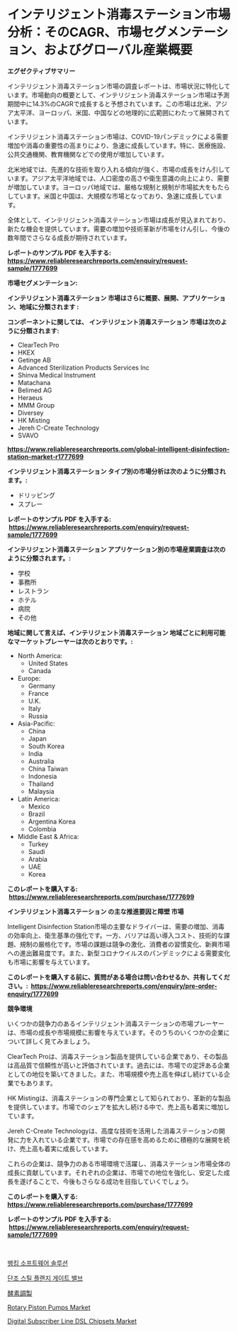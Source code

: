 <p><h1>インテリジェント消毒ステーション市場分析：そのCAGR、市場セグメンテーション、およびグローバル産業概要</h1></p><p><strong>エグゼクティブサマリー</strong></p>
<p><p>インテリジェント消毒ステーション市場の調査レポートは、市場状況に特化しています。市場動向の概要として、インテリジェント消毒ステーション市場は予測期間中に14.3%のCAGRで成長すると予想されています。この市場は北米、アジア太平洋、ヨーロッパ、米国、中国などの地理的に広範囲にわたって展開されています。</p><p>インテリジェント消毒ステーション市場は、COVID-19パンデミックによる需要増加や消毒の重要性の高まりにより、急速に成長しています。特に、医療施設、公共交通機関、教育機関などでの使用が増加しています。</p><p>北米地域では、先進的な技術を取り入れる傾向が強く、市場の成長をけん引しています。アジア太平洋地域では、人口密度の高さや衛生意識の向上により、需要が増加しています。ヨーロッパ地域では、厳格な規制と規制が市場拡大をもたらしています。米国と中国は、大規模な市場となっており、急速に成長しています。</p><p>全体として、インテリジェント消毒ステーション市場は成長が見込まれており、新たな機会を提供しています。需要の増加や技術革新が市場をけん引し、今後の数年間でさらなる成長が期待されています。</p></p>
<p><strong>レポートのサンプル PDF を入手する: <a href="https://www.reliableresearchreports.com/enquiry/request-sample/1777699">https://www.reliableresearchreports.com/enquiry/request-sample/1777699</a></strong></p>
<p><strong>市場セグメンテーション:</strong></p>
<p><strong> インテリジェント消毒ステーション 市場はさらに概要、展開、アプリケーション、地域に分類されます :</strong></p>
<p><strong>コンポーネントに関しては、 インテリジェント消毒ステーション 市場は次のように分類されます: &nbsp;</strong></p>
<p><ul><li>ClearTech Pro</li><li>HKEX</li><li>Getinge AB</li><li>Advanced Sterilization Products Services Inc</li><li>Shinva Medical Instrument</li><li>Matachana</li><li>Belimed AG</li><li>Heraeus</li><li>MMM Group</li><li>Diversey</li><li>HK Misting</li><li>Jereh C-Create Technology</li><li>SVAVO</li></ul></p>
<p><strong><a href="https://www.reliableresearchreports.com/global-intelligent-disinfection-station-market-r1777699">https://www.reliableresearchreports.com/global-intelligent-disinfection-station-market-r1777699</a></strong></p>
<p><strong> インテリジェント消毒ステーション タイプ別の市場分析は次のように分類されます。:</strong></p>
<p><ul><li>ドリッピング</li><li>スプレー</li></ul></p>
<p><strong>レポートのサンプル PDF を入手する: &nbsp;<a href="https://www.reliableresearchreports.com/enquiry/request-sample/1777699">https://www.reliableresearchreports.com/enquiry/request-sample/1777699</a></strong></p>
<p><strong> インテリジェント消毒ステーション アプリケーション別の市場産業調査は次のように分類されます。:</strong></p>
<p><ul><li>学校</li><li>事務所</li><li>レストラン</li><li>ホテル</li><li>病院</li><li>その他</li></ul></p>
<p><strong>地域に関して言えば、インテリジェント消毒ステーション 地域ごとに利用可能なマーケットプレーヤーは次のとおりです。:</strong></p>
<p><ul>
    <li>
        North America:
        <ul>
            <li>United States</li>
            <li>Canada</li>
        </ul>
    </li>
    <li>
        Europe:
        <ul>
            <li>Germany</li>
            <li>France</li>
            <li>U.K.</li>
            <li>Italy</li>
            <li>Russia</li>
        </ul>
    </li>
    <li>
        Asia-Pacific:
        <ul>
            <li>China</li>
            <li>Japan</li>
            <li>South Korea</li>
            <li>India</li>
            <li>Australia</li>
            <li>China Taiwan</li>
            <li>Indonesia</li>
            <li>Thailand</li>
            <li>Malaysia</li>
        </ul>
    </li>
    <li>
        Latin America:
        <ul>
            <li>Mexico</li>
            <li>Brazil</li>
            <li>Argentina Korea</li>
            <li>Colombia</li>
        </ul>
    </li>
    <li>
        Middle East & Africa:
        <ul>
            <li>Turkey</li>
            <li>Saudi</li>
            <li>Arabia</li>
            <li>UAE</li>
            <li>Korea</li>
        </ul>
    </li>
    </ul></p>
<p><strong>このレポートを購入する: &nbsp;<a href="https://www.reliableresearchreports.com/purchase/1777699">https://www.reliableresearchreports.com/purchase/1777699</a></strong></p>
<p><strong>インテリジェント消毒ステーション の主な推進要因と障壁 市場</strong></p>
<p><p>Intelligent Disinfection Station市場の主要なドライバーは、需要の増加、消毒の効率向上、衛生基準の強化です。一方、バリアは高い導入コスト、技術的な課題、規制の厳格化です。市場の課題は競争の激化、消費者の習慣変化、新興市場への進出難易度です。また、新型コロナウイルスのパンデミックによる需要変化も市場に影響を与えています。</p></p>
<p><strong>このレポートを購入する前に、質問がある場合は問い合わせるか、共有してください。:&nbsp; <a href="https://www.reliableresearchreports.com/enquiry/pre-order-enquiry/1777699">https://www.reliableresearchreports.com/enquiry/pre-order-enquiry/1777699</a></strong></p>
<p><strong>競争環境</strong></p>
<p><p>いくつかの競争力のあるインテリジェント消毒ステーションの市場プレーヤーは、市場の成長や市場規模に影響を与えています。そのうちのいくつかの企業について詳しく見てみましょう。</p><p>ClearTech Proは、消毒ステーション製品を提供している企業であり、その製品は高品質で信頼性が高いと評価されています。過去には、市場での定評ある企業としての地位を築いてきました。また、市場規模や売上高を伸ばし続けている企業でもあります。</p><p>HK Mistingは、消毒ステーションの専門企業として知られており、革新的な製品を提供しています。市場でのシェアを拡大し続ける中で、売上高も着実に増加しています。</p><p>Jereh C-Create Technologyは、高度な技術を活用した消毒ステーションの開発に力を入れている企業です。市場での存在感を高めるために積極的な展開を続け、売上高も着実に成長しています。</p><p>これらの企業は、競争力のある市場環境で活躍し、消毒ステーション市場全体の成長に貢献しています。それぞれの企業は、市場での地位を強化し、安定した成長を遂げることで、今後もさらなる成功を目指していくでしょう。</p></p>
<p><strong>このレポートを購入する: &nbsp; <a href="https://www.reliableresearchreports.com/purchase/1777699">https://www.reliableresearchreports.com/purchase/1777699</a></strong></p>
<p><strong>レポートのサンプル PDF を入手する: &nbsp;<a href="https://www.reliableresearchreports.com/enquiry/request-sample/1777699">https://www.reliableresearchreports.com/enquiry/request-sample/1777699</a></strong><strong></strong></p>
<p>&nbsp;</p>
<p><p><a href="https://github.com/royErdmtyan906778/Market-Research-Report-List-1/blob/main/507292623865.md">뱅킹 소프트웨어 솔루션</a></p><p><a href="https://medium.com/@bustersipes981/%EC%A0%9C%ED%8E%98%EB%9D%BC%EB%8A%94-%EA%B0%95%EC%B2%A0-%ED%94%8C%EB%9E%9C%EC%A7%80-%EA%B2%8C%EC%9D%B4%ED%8A%B8-%EB%B0%B8%EB%B8%8C-%EC%8B%9C%EC%9E%A5-%EC%A1%B0%EC%82%AC-%EB%B3%B4%EA%B3%A0%EC%84%9C-%EA%B7%B8-%EC%97%AD%EC%82%AC-%EB%B0%8F-2024%EB%85%84%EB%B6%80%ED%84%B0-2031%EB%85%84%EA%B9%8C%EC%A7%80%EC%9D%98-%EC%98%88%EC%B8%A1-bf17427eff5d">단조 스틸 플랜지 게이트 밸브</a></p><p><a href="https://medium.com/@vanessa.grant665567/2024%E5%B9%B4%E3%81%8B%E3%82%892031%E5%B9%B4%E3%81%BE%E3%81%A7%E3%81%AE%E6%9C%9F%E9%96%93%E3%81%AE%E9%85%B5%E7%B4%A0%E8%A3%BD%E5%89%A4%E5%B8%82%E5%A0%B4%E5%88%86%E6%9E%90%E3%81%A8%E8%A6%8F%E6%A8%A1%E4%BA%88%E6%B8%AC-6c5d4c7addf9">酵素調製</a></p><p><a href="https://view.publitas.com/reportprime-1/rotary-piston-pumps-market-furnishes-information-on-market-share-market-trends-and-market-growth/">Rotary Piston Pumps Market</a></p><p><a href="https://zircon-bluebell-299.notion.site/Digital-Subscriber-Line-DSL-Chipsets-Market-Comprehensive-Assessment-by-Type-Application-and-Geog-ba32f1bc551446aa823b8cd99965967d">Digital Subscriber Line DSL Chipsets Market</a></p></p>